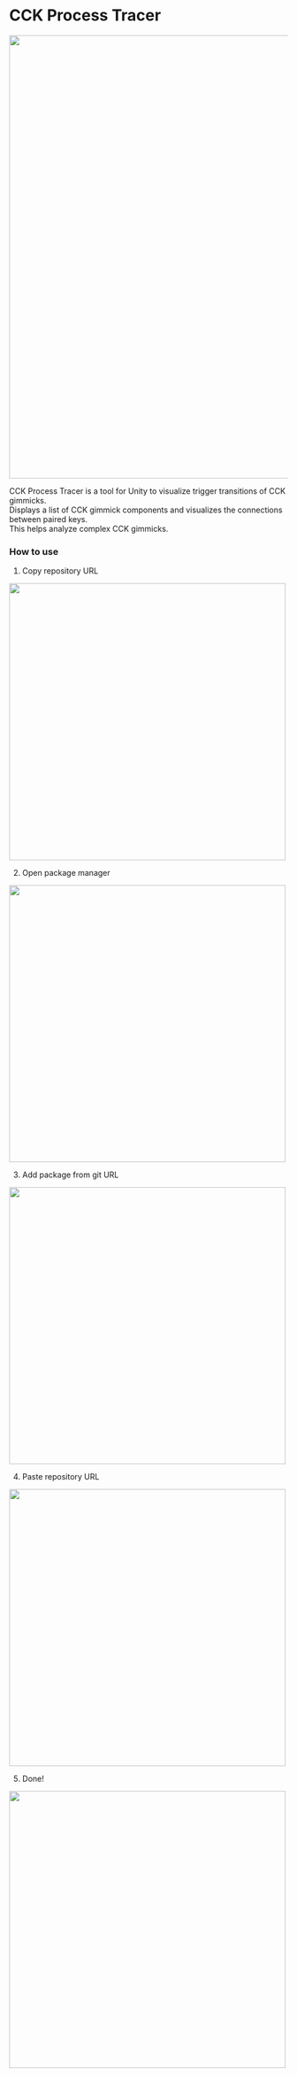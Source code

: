 # CCK Process Tracer
<img src="https://github.com/ClusterVR/CCKProcessTracer/assets/45252271/2d08a1bc-e959-4d43-b240-75e6400e3f52" width="800px">

CCK Process Tracer is a tool for Unity to visualize trigger transitions of CCK gimmicks.   
Displays a list of CCK gimmick components and visualizes the connections between paired keys.   
This helps analyze complex CCK gimmicks.   

### How to use
1. Copy repository URL   
<img src="https://github.com/ClusterVR/CCKProcessTracer/assets/45252271/33d0058f-a8f8-4ebe-8ec3-2f4e187bba62" width="500px">
   
2. Open package manager   
<img src="https://github.com/ClusterVR/CCKProcessTracer/assets/45252271/b4b3ab1e-8f93-43d8-a223-d41ac5d0e6f2" width="500px">
    
3. Add package from git URL  
<img src="https://github.com/ClusterVR/CCKProcessTracer/assets/45252271/4ebaa40f-07d8-47d9-8bc2-3ef08056a4ff" width="500px">
    
4. Paste repository URL   
<img src="https://github.com/ClusterVR/CCKProcessTracer/assets/45252271/82b18d36-f046-4f9c-b1a0-f93b3bd98ac7" width="500px">
    
5. Done!   
<img src="https://github.com/ClusterVR/CCKProcessTracer/assets/45252271/2996cdce-8fee-415b-9ff4-7698388d1f0c" width="500px">      
